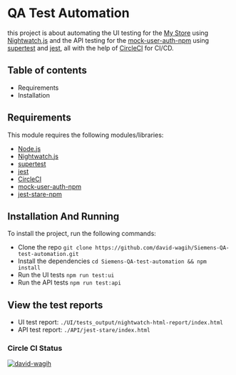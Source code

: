 # QA Test Automation

this project is about automating the UI testing for the [My Store](http://automationpractice.multiformis.com/index.php) using [Nightwatch.js](https://nightwatchjs.org/) and the API testing for the [mock-user-auth-npm](https://www.npmjs.com/package/mock-user-auth) using [supertest](https://www.npmjs.com/package/supertest) and [jest](https://jestjs.io/), all with the help of [CircleCI](https://circleci.com/) for CI/CD.

## Table of contents

- Requirements
- Installation

## Requirements

This module requires the following modules/libraries:

- [Node.js](https://nodejs.org/en/)
- [Nightwatch.js](https://nightwatchjs.org/)
- [supertest](https://www.npmjs.com/package/supertest)
- [jest](https://jestjs.io/)
- [CircleCI](https://circleci.com/)
- [mock-user-auth-npm](https://www.npmjs.com/package/mock-user-auth)
- [jest-stare-npm](https://www.npmjs.com/package/jest-stare)

## Installation And Running

To install the project, run the following commands:

- Clone the repo `git clone https://github.com/david-wagih/Siemens-QA-test-automation.git`
- Install the dependencies `cd Siemens-QA-test-automation && npm install`
- Run the UI tests `npm run test:ui`
- Run the API tests `npm run test:api`

## View the test reports

- UI test report: `./UI/tests_output/nightwatch-html-report/index.html`
- API test report: `./API/jest-stare/index.html`

### Circle CI Status

[![david-wagih](https://circleci.com/gh/circleci/circleci-docs/tree/teesloane-patch-5.svg?style=svg)](https://circleci.com/gh/david-wagih/Siemens-QA-test-automation?branch=master)
